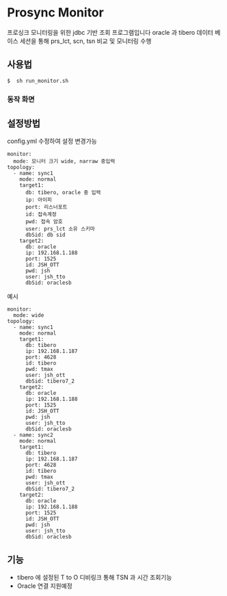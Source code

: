# Prosync Monitor
프로싱크 모니터링을 위한 jdbc 기반 조회 프로그램입니다 
oracle 과 tibero 데이터 베이스 세션을 통해 prs_lct, scn, tsn 비교 및 모니터링 수행 

## 사용법 
```
$  sh run_monitor.sh 
```
### 동작 화면


## 설정방법
config.yml 수정하여 설정 변경가능
```
monitor:
  mode: 모니터 크기 wide, narraw 중입력 
topology:
  - name: sync1
    mode: normal
    target1:
      db: tibero, oracle 중 입력
      ip: 아이피
      port: 리스너포트
      id: 접속계정
      pwd: 접속 암호
      user: prs_lct 소유 스키마
      dbSid: db sid
    target2:
      db: oracle
      ip: 192.168.1.188
      port: 1525
      id: JSH_OTT
      pwd: jsh
      user: jsh_tto
      dbSid: oraclesb

```
예시
```
monitor:
  mode: wide
topology:
  - name: sync1
    mode: normal
    target1:
      db: tibero
      ip: 192.168.1.187
      port: 4628
      id: tibero
      pwd: tmax
      user: jsh_ott
      dbSid: tibero7_2
    target2:
      db: oracle
      ip: 192.168.1.188
      port: 1525
      id: JSH_OTT
      pwd: jsh
      user: jsh_tto
      dbSid: oraclesb
  - name: sync2
    mode: normal
    target1:
      db: tibero
      ip: 192.168.1.187
      port: 4628
      id: tibero
      pwd: tmax
      user: jsh_ott
      dbSid: tibero7_2
    target2:
      db: oracle
      ip: 192.168.1.188
      port: 1525
      id: JSH_OTT
      pwd: jsh
      user: jsh_tto
      dbSid: oraclesb

```
## 기능 
* tibero 에 설정된 T to O 디비링크 통해 TSN 과 시간 조회기능
* Oracle 연결 지원예정